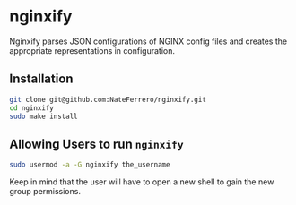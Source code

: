 nginxify
========

Nginxify parses JSON configurations of NGINX config files and creates the appropriate representations in configuration.

## Installation

```bash
git clone git@github.com:NateFerrero/nginxify.git
cd nginxify
sudo make install
```

## Allowing Users to run `nginxify`

```bash
sudo usermod -a -G nginxify the_username
```

Keep in mind that the user will have to open a new shell to gain the new group permissions.
